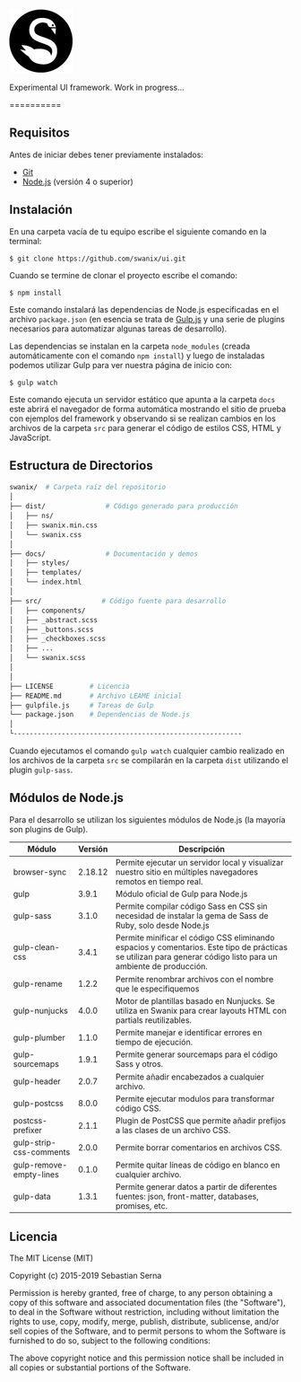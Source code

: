 
![Swanix UI](./docs/images/apple-touch-icon.png)

Experimental UI framework. Work in progress...

==========

## Requisitos

Antes de iniciar debes tener previamente instalados:

- [Git](https://git-scm.com/)
- [Node.js](https://nodejs.org/) (versión 4 o superior)

## Instalación

En una carpeta vacía de tu equipo escribe el siguiente comando en la terminal:

```
$ git clone https://github.com/swanix/ui.git
```

Cuando se termine de clonar el proyecto escribe el comando:

```
$ npm install
```
Este comando instalará las dependencias de Node.js especificadas en el archivo `package.json` (en esencia se trata de [Gulp.js](http://gulpjs.com/) y una serie de plugins necesarios para automatizar algunas tareas de desarrollo).

Las dependencias se instalan en la carpeta `node_modules` (creada automáticamente con el comando `npm install`) y luego de instaladas podemos utilizar Gulp para ver nuestra página de inicio con:

```
$ gulp watch
```
Este comando ejecuta un servidor estático que apunta a la carpeta `docs` este abrirá el navegador de forma automática mostrando el sitio de prueba con ejemplos del framework y observando si se realizan cambios en los archivos de la carpeta `src` para generar el código de estilos CSS, HTML y JavaScript.

## Estructura de Directorios

```sh
swanix/  # Carpeta raíz del repositorio
│
├── dist/               # Código generado para producción         
│   ├── ns/  
│   ├── swanix.min.css    
│   └── swanix.css
│
├── docs/               # Documentación y demos     
│   ├── styles/
│   ├── templates/         
│   └── index.html
│       
├── src/               # Código fuente para desarrollo      
│   ├── components/
│   ├── _abstract.scss        
│   ├── _buttons.scss   
│   ├── _checkboxes.scss  
│   ├── ... 
│   └── swanix.scss
│ 
│       
├── LICENSE         # Licencia
├── README.md       # Archivo LEAME inicial
├── gulpfile.js     # Tareas de Gulp
└── package.json    # Dependencias de Node.js
│
└---------------------------------------------------------
```

Cuando ejecutamos el comando `gulp watch` cualquier cambio realizado en los archivos de la carpeta `src` se compilarán en la carpeta `dist` utilizando el plugin `gulp-sass`.


## Módulos de Node.js

Para el desarrollo se utilizan los siguientes módulos de Node.js (la mayoría son plugins de Gulp).

|Módulo|Versión|Descripción|
|--- |--- |--- |
|browser-sync|2.18.12|Permite ejecutar un servidor local y visualizar nuestro sitio en múltiples navegadores remotos en tiempo real.|
|gulp|3.9.1|Módulo oficial de Gulp para Node.js|
|gulp-sass|3.1.0|Permite compilar código Sass en CSS sin necesidad de instalar la gema de Sass de Ruby, solo desde Node.js|
|gulp-clean-css|3.4.1|Permite minificar el código CSS eliminando espacios y comentarios. Este tipo de prácticas se utilizan para generar código listo para un ambiente de producción.|
|gulp-rename|1.2.2|Permite renombrar archivos con el nombre que le especifiquemos|
|gulp-nunjucks|4.0.0|Motor de plantillas basado en Nunjucks. Se utiliza en Swanix para crear layouts HTML con partials reutilizables. |
|gulp-plumber|1.1.0|Permite manejar e identificar errores en tiempo de ejecución.|
|gulp-sourcemaps|1.9.1|Permite generar sourcemaps para el código Sass y otros.|
|gulp-header|2.0.7|Permite añadir encabezados a cualquier archivo.|
|gulp-postcss|8.0.0|Permite ejecutar modulos para transformar código CSS.|
|postcss-prefixer|2.1.1| Plugin de PostCSS que permite añadir prefijos a las clases de un archivo CSS.|
|gulp-strip-css-comments|2.0.0| Permite borrar comentarios en archivos CSS.|
|gulp-remove-empty-lines|0.1.0| Permite quitar líneas de código en blanco en cualquier archivo.|
|gulp-data|1.3.1| Permite generar datos a partir de diferentes fuentes: json, front-matter, databases, promises, etc.|


## Licencia

The MIT License (MIT)

Copyright (c) 2015-2019 Sebastian Serna

Permission is hereby granted, free of charge, to any person obtaining a copy
of this software and associated documentation files (the "Software"), to deal
in the Software without restriction, including without limitation the rights
to use, copy, modify, merge, publish, distribute, sublicense, and/or sell
copies of the Software, and to permit persons to whom the Software is
furnished to do so, subject to the following conditions:

The above copyright notice and this permission notice shall be included in all
copies or substantial portions of the Software.
